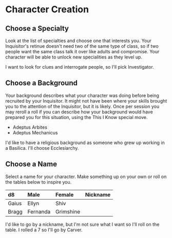 # Character Creation

## Choose a Specialty

Look at the list of specialties and choose one that interests you. Your Inquisitor's retinue doesn't need two of the same type of class, so if two people want the same class talk it over like adults and compromise. Your character will be able to unlock new specialities as they level up.

I want to look for clues and interrogate people, so I'll pick Investigator.

## Choose a Background

Your background describes what your character was doing before being recruited by your Inquisitor. It might not have been where your skills brought you to the attention of the Inquisitor, but it is likely. Once per session you may reroll a roll if you can describe how your background would have prepared you for this situation, using the This I Know special move.

*   Adeptus Arbites
*   Adeptus Mechanicus

I'd like to have a religious background as someone who grew up working in a Basilica. I'll choose Ecclesiarchy.

## Choose a Name

Select a name for your character. Make something up on your own or roll on the tables below to inspire you.

<table class="table table-striped">

<thead>

<tr>

<th align="left">d8</th>

<th align="left">Male</th>

<th align="left">Female</th>

<th align="left">Nickname</th>

</tr>

</thead>

<tbody>

<tr>

<td>Gaius</td>

<td>Ellyn</td>

<td>Shiv</td>

</tr>

<tr>

<td>Bragg</td>

<td>Fernanda</td>

<td>Grimshine</td>

</tr>

</tbody>

</table>

I'd like to go by a nickname, but I'm not sure what I want so I'll roll on the table. I rolled a 7 so I'll go by Carver.